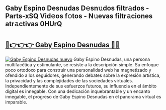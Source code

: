 ## Gaby Espino Desnudas D𝚎sn𝚞dos filtr𝚊dos - Parts-xSQ Vid𝚎os f𝚘tos - N𝚞evas filtr𝚊ciones atr𝚊ctivas 0HUrQ

# <h2><a href="http://mbc55x.tromn.icu/?c=Gaby+Espino+Desnudas">🔗👉👉👉 Gaby Espino Desnudas 🔗🔗</a></h2>

[![Gaby Espino Desnudas nuevo](https://i.imgur.com/pEAQMta.gif)](http://mbc55x.tromn.icu/?c=Gaby+Espino+Desnudas)
Gaby Espino Desnudas, una persona multifacética y estimulante, se resiste a la descripción simple. Su enfoque poco ortodoxo para construir una personalidad web ha magnetizado y ofendido a los seguidores, generando debates sobre la expresión artística, la privacidad y las complejidades de las sociedades virtuales. Independientemente de sus esfuerzos futuros, su influencia en el ámbito digital es innegable. Con una dedicación inquebrantable y un encanto innegable, el progreso de Gaby Espino Desnudas en el panorama virtual es imparable.
